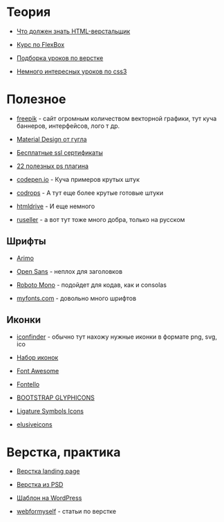 # Теория
+ [Что должен знать HTML-верстальщик](http://krekotun.ru/ui-developer-skills.html)

+ [Курс по FlexBox](https://www.youtube.com/watch?v=RNjnRA0QSug)

+ [Подборка уроков по верстке](https://vk.com/wall-101965347_44354)

+ [Немного интересных уроков по css3](https://vk.com/wall-101965347_42206)

# Полезное

+ [freepik](http://www.freepik.com/index.php) - сайт огромным количеством векторной графики, тут куча баннеров, интерфейсов, лого т др.

+ [Material Design от гугла](https://material.io/)

+ [Бесплатные ssl сертификаты](https://letsencrypt.org)

+ [22 полезных ps плагина](https://habrahabr.ru/post/252287/)

+ [codepen.io](http://codepen.io) - Куча примеров крутых штук

+ [codrops](https://tympanus.net/codrops/) - А тут еще более крутые готовые штуки

+ [htmldrive](http://www.htmldrive.net) - И еще немного

+ [ruseller](http://ruseller.com) - а вот тут тоже много добра, только на русском

## Шрифты
+ [Arimo](https://fonts.google.com/specimen/Arimo)

+ [Open Sans](https://fonts.google.com/specimen/Open+Sans?selection.family=Open+Sans) - неплох для заголовков

+ [Roboto Mono](https://fonts.google.com/specimen/Roboto+Mono) - подойдет для кодав, как и consolas

+ [myfonts.com](http://www.myfonts.com) - довольно много шрифтов

## Иконки
+ [iconfinder](https://www.iconfinder.com) - обычно тут нахожу нужные иконки в формате png, svg, ico

+ [Набор иконок](http://cssicon.space/#/)

+ [Font Awesome](http://fontawesome.io)

+ [Fontello](http://fontello.com)

+ [BOOTSTRAP GLYPHICONS](http://glyphicons.bootstrapcheatsheets.com)

+ [Ligature Symbols Icons](http://kudakurage.com/ligature_symbols/)

+ [elusiveicons](http://elusiveicons.com/icons/)

# Верстка, практика
+ [Верстка landing page](https://www.youtube.com/watch?v=DLAMqI1a83U)

+ [Верстка из PSD](https://vk.com/videos-101965347?section=album_774)

+ [Шаблон на WordPress](https://vk.com/wall-101965347_35679)

+ [webformyself](https://webformyself.com/category/verstka-2/htmlcss-verstka-2/) -  статьи по верстке

